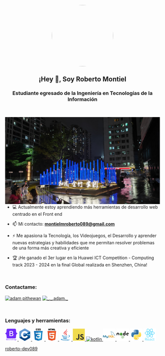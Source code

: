 
<p align="center" width="300">
  <img 
    align="center" 
    width="200" 
    height="200" 
    style="border-radius:50%; object-fit: cover;" 
    src="https://instagram.fmex4-1.fna.fbcdn.net/v/t51.2885-19/446226384_293700280473819_1992031355951116296_n.jpg?_nc_ht=instagram.fmex4-1.fna.fbcdn.net&_nc_cat=103&_nc_oc=Q6cZ2QHW6bviRr0WcjU9pZj30f1klWx62hEvQ9XP2l_XjkUQAAFLW053Eon1rhf87amwN_k&_nc_ohc=WdhxzXvjF24Q7kNvwHNTyMW&_nc_gid=qjWuV_Mj4xiNEBxFlfnOTA&edm=AP4sbd4BAAAA&ccb=7-5&oh=00_AfIYD3-wZVFBgXDK0GT6picpZeexTMpAPNjEaIPHC7S8-A&oe=682805BE&_nc_sid=7a9f4b" 
  />
  <h2 align="center">¡Hey 👋, Soy Roberto Montiel</h2>
  <h3 align="center">Estudiante egresado de la Ingeniería en Tecnologías de la Información</h3>
</p>

<br>

<p><img align="right" src="https://github.com/roberto-dev89/roberto-dev89/blob/main/china.jpg?raw=true" alt="adam-pw" /></p>


- 💻 Actualmente estoy aprendiendo más herramientas de desarrollo web centrado en el Front end

- 📫 Mi contacto: **montielmroberto089@gmail.com**

- ⚡ Me apasiona la Tecnología, los Videojuegos, el Desarrollo y aprender nuevas estrategias y habilidades que me permitan resolver problemas de una forma más creativa y eficiente

- 🏆 ¡He ganado el 3er lugar en la Huawei ICT Competition - Computing track 2023 - 2024 en la final Global realizada en Shenzhen, China!

<br>

<h3 align="left">Contactame:</h3>
<p align="left">
  <a href="https://www.linkedin.com/in/roberto089/" target="blank"><img align="center"
      src="https://raw.githubusercontent.com/rahuldkjain/github-profile-readme-generator/master/src/images/icons/Social/linked-in-alt.svg"
      alt="adam pithewan" height="30" width="40" /></a>
  <a href="https://www.instagram.com/_nai089_/" target="blank"><img align="center"
      src="https://raw.githubusercontent.com/rahuldkjain/github-profile-readme-generator/master/src/images/icons/Social/instagram.svg"
      alt="_._.adam._" height="30" width="40" /></a>
</p>

<br>

<h3 align="left">Lenguajes y herramientas:</h3>
<p align="left"> <a href="https://developer.android.com" target="_blank" rel="noreferrer">
    <img src="https://raw.githubusercontent.com/devicons/devicon/master/icons/bootstrap/bootstrap-plain-wordmark.svg"
      alt="bootstrap" width="40" height="40" /> </a> <a href="https://www.cprogramming.com/" target="_blank"
    rel="noreferrer"> 
    <img src="https://raw.githubusercontent.com/devicons/devicon/master/icons/cplusplus/cplusplus-original.svg"
      alt="cplusplus" width="40" height="40" /> </a> <a href="https://www.w3schools.com/css/" target="_blank"
    rel="noreferrer"> 
    <img
      src="https://raw.githubusercontent.com/devicons/devicon/master/icons/css3/css3-original-wordmark.svg" alt="css3"
      width="40" height="40" /> </a> <a href="https://www.w3.org/html/" target="_blank" rel="noreferrer"> 
    <img
      src="https://raw.githubusercontent.com/devicons/devicon/master/icons/html5/html5-original-wordmark.svg"
      alt="html5" width="40" height="40" /> </a> <a href="https://www.adobe.com/in/products/illustrator.html"
    target="_blank" rel="noreferrer"> 
    <img
      src="https://raw.githubusercontent.com/devicons/devicon/master/icons/java/java-original.svg" alt="java" width="40"
      height="40" /> </a> <a href="https://developer.mozilla.org/en-US/docs/Web/JavaScript" target="_blank"
    rel="noreferrer"> 
    <img
      src="https://raw.githubusercontent.com/devicons/devicon/master/icons/javascript/javascript-original.svg"
      alt="javascript" width="40" height="40" /> </a> <a href="https://kotlinlang.org" target="_blank" rel="noreferrer">
    <img src="https://www.vectorlogo.zone/logos/kotlinlang/kotlinlang-icon.svg" alt="kotlin" width="40" height="40" />
      </a> <a href="https://www.mysql.com/" target="_blank" rel="noreferrer"> 
    <img src="https://raw.githubusercontent.com/devicons/devicon/master/icons/mysql/mysql-original-wordmark.svg"
      alt="mysql" width="40" height="40" /> </a> </a> <a href="https://nodejs.org" target="_blank" rel="noreferrer"> 
    <img src="https://raw.githubusercontent.com/devicons/devicon/master/icons/nodejs/nodejs-original-wordmark.svg"
      alt="nodejs" width="40" height="40" /> </a> <a href="https://pandas.pydata.org/" target="_blank" rel="noreferrer">
    <img src="https://raw.githubusercontent.com/devicons/devicon/master/icons/python/python-original.svg" alt="python"
      width="40" height="40" /> </a> <a href="https://reactjs.org/" target="_blank" rel="noreferrer"> 
    <img src="https://raw.githubusercontent.com/devicons/devicon/master/icons/react/react-original-wordmark.svg"
      alt="react" width="40" height="40" /> </a> <a href="https://sass-lang.com" target="_blank" rel="noreferrer">

<br>

[roberto-dev089](https://github.com/roberto-dev089)
